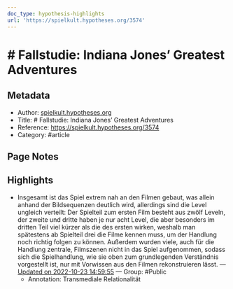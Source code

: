 ```yaml
---
doc_type: hypothesis-highlights
url: 'https://spielkult.hypotheses.org/3574'
---
```


# # Fallstudie: Indiana Jones’ Greatest Adventures

## Metadata
- Author: [spielkult.hypotheses.org]()
- Title: # Fallstudie: Indiana Jones’ Greatest Adventures
- Reference: https://spielkult.hypotheses.org/3574
- Category: #article

## Page Notes
## Highlights
- Insgesamt ist das Spiel extrem nah an den Filmen gebaut, was allein anhand der Bildsequenzen deutlich wird, allerdings sind die Level ungleich verteilt: Der Spielteil zum ersten Film besteht aus zwölf Leveln, der zweite und dritte haben je nur acht Level, die aber besonders im dritten Teil viel kürzer als die des ersten wirken, weshalb man spätestens ab Spielteil drei die Filme kennen muss, um der Handlung noch richtig folgen zu können. Außerdem wurden viele, auch für die Handlung zentrale, Filmszenen nicht in das Spiel aufgenommen, sodass sich die Spielhandlung, wie sie oben zum grundlegenden Verständnis vorgestellt ist, nur mit Vorwissen aus den Filmen rekonstruieren lässt. — [Updated on 2022-10-23 14:59:55](https://hyp.is/l5LzblLSEe2e8OOlS3LQPw/spielkult.hypotheses.org/3574) — Group: #Public
    - Annotation: Transmediale Relationalität


